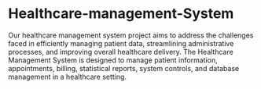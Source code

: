 # Healthcare-management-System

Our healthcare management system project aims to address the challenges faced in efficiently managing patient data, streamlining administrative processes, and improving overall healthcare delivery. The Healthcare Management System is designed to manage patient information, appointments, billing, statistical reports, system controls, and database management in a healthcare setting.